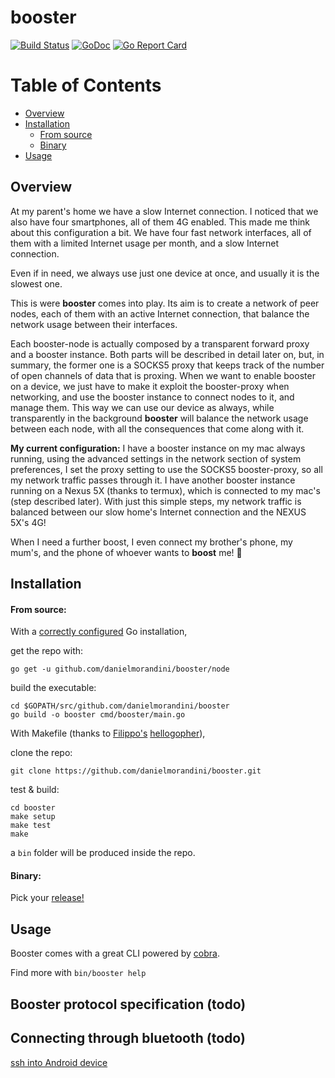 # booster
[![Build Status](https://travis-ci.org/danielmorandini/booster.svg?branch=master)](https://travis-ci.org/danielmorandini/booster)
[![GoDoc](https://img.shields.io/badge/godoc-reference-blue.svg)](https://godoc.org/github.com/danielmorandini/booster)
[![Go Report Card](https://goreportcard.com/badge/github.com/danielmorandini/booster)](https://goreportcard.com/report/github.com/danielmorandini/booster)

# Table of Contents

- [Overview](#overview)
- [Installation](#installation)
  * [From source](#from-source)
  * [Binary](#binary)
- [Usage](#usage)

## Overview

At my parent's home we have a slow Internet connection. I noticed that we also
have four smartphones, all of them 4G enabled. This made me think about this
configuration a bit. We have four fast network interfaces, all of them with a
limited Internet usage per month, and a slow Internet connection.

Even if in need, we always use just one device at once, and usually it is the
slowest one.

This is were **booster** comes into play. Its aim is to create a network
of peer nodes, each of them with an active Internet connection, that balance the
network usage between their interfaces.

Each booster-node is actually composed by a transparent forward proxy and a
booster instance. Both parts will be described in detail later on, but, in
summary, the former one is a SOCKS5 proxy that keeps track of the number of open
channels of data that is proxing. When we want to enable booster on a device, we
just have to make it exploit the booster-proxy when networking, and use the
booster instance to connect nodes to it, and manage them. This way we can use
our device as always, while transparently in the background **booster**
will balance the network usage between each node, with all the consequences that
come along with it.

**My current configuration:** I have a booster instance on my mac always
running, using the advanced settings in the network section of system
preferences, I set the proxy setting to use the SOCKS5 booster-proxy, so all my
network traffic passes through it. I have another booster instance running on a
Nexus 5X (thanks to termux), which is connected to my mac's (step described
later). With just this simple steps, my network traffic is balanced between our
slow home's Internet connection and the NEXUS 5X's 4G!

When I need a further boost, I even connect my brother's phone, my mum's, and
the phone of whoever wants to **boost** me! :tada:

## Installation
#### From source:
With a [correctly configured](https://golang.org/doc/code.html#GOPATH) Go installation,

get the repo with:
```
go get -u github.com/danielmorandini/booster/node
```

build the executable:
```
cd $GOPATH/src/github.com/danielmorandini/booster
go build -o booster cmd/booster/main.go
```

With Makefile (thanks to [Filippo's](https://github.com/FiloSottile) [hellogopher](https://github.com/cloudflare/hellogopher)),

clone the repo:
```
git clone https://github.com/danielmorandini/booster.git
```

test & build:
```
cd booster
make setup
make test
make
```

a `bin` folder will be produced inside the repo.

#### Binary:
Pick your [release!](https://github.com/danielmorandini/booster/releases)

## Usage
Booster comes with a great CLI powered by [cobra](https://github.com/spf13/cobra).

Find more with `bin/booster help`

## Booster protocol specification (todo)

## Connecting through bluetooth (todo)
[ssh into Android device](https://wiki.termux.com/wiki/SSH)
